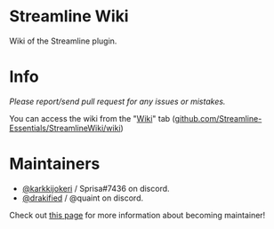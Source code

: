 # Streamline Wiki
Wiki of the Streamline plugin.

# Info
_Please report/send pull request for any issues or mistakes._

You can access the wiki from the "[Wiki](https://github.com/Streamline-Essentials/StreamlineWiki/wiki 'Direct link to wiki tab')" tab ([github.com/Streamline-Essentials/StreamlineWiki/wiki](https://github.com/Streamline-Essentials/StreamlineWiki/wiki 'Direct link to wiki tab'))

# Maintainers
* [@karkkijokeri](https://github.com/karkkijokeri) / Sprisa#7436 on discord.
* [@drakified](https://github.com/karkkijokeri) / @quaint on discord.

Check out [this page](https://github.com/orgs/Streamline-Essentials/teams) for more information about becoming maintainer!
